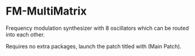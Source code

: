 # FM-MultiMatrix

Frequency modulation synthesizer with 8 oscillators which can be routed into each other.

Requires no extra packages, launch the patch titled with (Main Patch).
